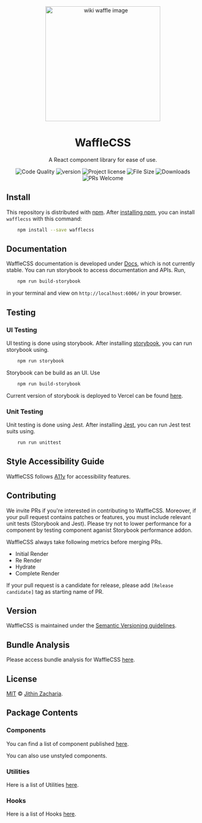 <div align="center">
    <a href="https://wafflecss-jithinqw.vercel.app/" target="_blank">
        <img 
            src="https://upload.wikimedia.org/wikipedia/commons/5/5b/Waffles_with_Strawberries.jpg" 
            width="300px" 
            alt="wiki waffle image"
        />
    </a>
</div>

<h1 align="center">WaffleCSS</h1>

<p align="center">
    A React component library for ease of use.
</p>

<div align="center">

![Code Quality](https://img.shields.io/lgtm/grade/javascript/github/Jithinqw/wafflecss)
![version](https://img.shields.io/npm/v/wafflecss)
![Project license](https://img.shields.io/badge/license-MIT-blue.svg)
![File Size](https://img.shields.io/bundlephobia/minzip/wafflecss)
![Downloads](https://img.shields.io/npm/dm/wafflecss)
![PRs Welcome](https://img.shields.io/badge/PRs-welcome-brightgreen.svg)

</div>

## Install

This repository is distributed with [npm](https://www.npmjs.com/). After [installing npm](https://docs.npmjs.com/downloading-and-installing-node-js-and-npm), you can install `wafflecss` with this command:

```sh
    npm install --save wafflecss
```

## Documentation

WaffleCSS documentation is developed under [Docs](wafflecss-docs.vercel.app/), which is
not currently stable. You can run storybook to access documentation and APIs.
Run,

```sh
    npm run build-storybook
```

in your terminal and view on `http://localhost:6006/` in your browser.

## Testing

### UI Testing

UI testing is done using storybook. After installing [storybook](https://storybook.js.org/), you can run 
storybook using.

```sh
    npm run storybook
```

Storybook can be build as an UI. Use

```sh
    npm run build-storybook
```

Current version of storybook is deployed to Vercel can be found [here](https://wafflecss-jithinqw.vercel.app/).

### Unit Testing

Unit testing is done using Jest. After installing [Jest](https://jestjs.io/), you can run Jest test suits using.

```sh
    run run unittest
```

## Style Accessibility Guide

WaffleCSS follows [A11y](https://a11y-style-guide.com/style-guide/section-general.html) 
for accessibility features.

## Contributing

We invite PRs if you're interested in contributing to WaffleCSS. Moreover, if your pull request contains patches or features, you must include relevant unit tests (Storybook and Jest). Please try not to lower performance for a component by testing component aganist Storybook performance addon.

WaffleCSS always take following metrics before merging PRs.

- Initial Render
- Re Render
- Hydrate
- Complete Render

If your pull request is a candidate for release, please add `[Release candidate]` tag as starting name of PR.

## Version

WaffleCSS is maintained under the [Semantic Versioning guidelines](https://semver.org/).

## Bundle Analysis

Please access bundle analysis for WaffleCSS [here](https://bundlephobia.com/package/wafflecss@1.0.47).

## License

[MIT](./LICENSE) &copy; [Jithin Zacharia](https://jithinqw.github.io/).

## Package Contents

### Components

You can find a list of component published [here]('./packages.md').

You can also use unstyled components.

### Utilities

Here is a list of Utilities [here](./src/utils/UtilitiesList.md).

### Hooks

Here is a list of Hooks [here](./src/hooks/HooksList.md).